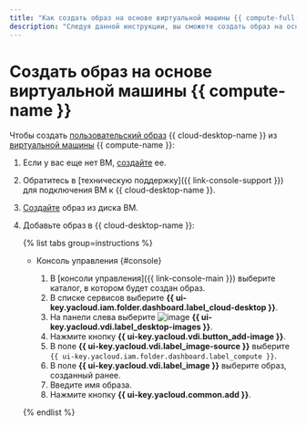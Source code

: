```yaml
---
title: "Как cоздать образ на основе виртуальной машины {{ compute-full-name }} в {{ cloud-desktop-full-name }}"
description: "Следуя данной инструкции, вы сможете cоздать образ на основе виртуальной машины."
---
```


# Создать образ на основе виртуальной машины {{ compute-name }}

Чтобы создать [пользовательский образ](../../concepts/images.md#custom-images) {{ cloud-desktop-name }} из [виртуальной машины](../../../compute/concepts/vm.md) {{ compute-name }}:
1. Если у вас еще нет ВМ, [создайте](../../../compute/operations/vm-create/create-linux-vm.md) ее.
1. Обратитесь в [техническую поддержку]({{ link-console-support }}) для подключения ВМ к {{ cloud-desktop-name }}.
1. [Создайте](../../../compute/operations/image-create/create-from-disk.md) образ из диска ВМ.
1. Добавьте образ в {{ cloud-desktop-name }}:

    {% list tabs group=instructions %}

    - Консоль управления {#console}

      1. В [консоли управления]({{ link-console-main }}) выберите каталог, в котором будет создан образ.
      1. В списке сервисов выберите **{{ ui-key.yacloud.iam.folder.dashboard.label_cloud-desktop }}**.
      1. На панели слева выберите ![image](../../../_assets/console-icons/layers.svg) **{{ ui-key.yacloud.vdi.label_desktop-images }}**.
      1. Нажмите кнопку **{{ ui-key.yacloud.vdi.button_add-image }}**.
      1. В поле **{{ ui-key.yacloud.vdi.label_image-source }}** выберите `{{ ui-key.yacloud.iam.folder.dashboard.label_compute }}`.
      1. В поле **{{ ui-key.yacloud.vdi.label_image }}** выберите образ, созданный ранее.
      1. Введите имя образа.
      1. Нажмите кнопку **{{ ui-key.yacloud.common.add }}**.

    {% endlist %}
